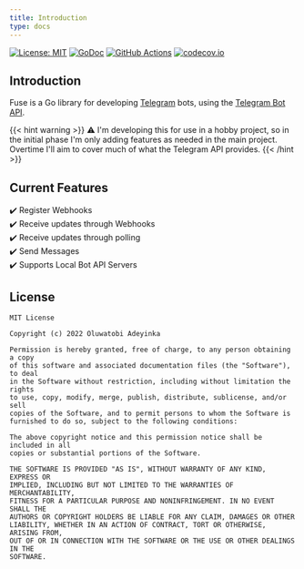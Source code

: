 ```yaml
---
title: Introduction
type: docs
---
```


[![License: MIT](https://img.shields.io/badge/License-MIT-yellow.svg)](https://opensource.org/licenses/MIT)
[![GoDoc](https://godoc.org/heytobi.dev/fuse?status.svg)](https://godoc.org//heytobi.dev/fuse)
[![GitHub Actions](https://github.com/beverlyRoadGoose/fuse/actions/workflows/ci.yaml/badge.svg)](https://github.com/beverlyRoadGoose/fuse/actions/workflows/ci.yml)
[![codecov.io](https://codecov.io/gh/beverlyRoadGoose/fuse/coverage.svg?branch=main)](https://codecov.io/gh/beverlyRoadGoose/fuse)

## Introduction
Fuse is a Go library for developing [Telegram](https://telegram.org/) bots, using the [Telegram Bot API](https://core.telegram.org/bots/api).

{{< hint warning >}}
⚠️ I'm developing this for use in a hobby project, so in the initial phase I'm only adding features as needed in the main project. Overtime I'll aim to cover much of what the Telegram API provides.
{{< /hint >}}

## Current Features
✔️ Register Webhooks  
✔️ Receive updates through Webhooks  
✔️ Receive updates through polling  
✔️ Send Messages  
✔️ Supports Local Bot API Servers

## License
```
MIT License

Copyright (c) 2022 Oluwatobi Adeyinka

Permission is hereby granted, free of charge, to any person obtaining a copy
of this software and associated documentation files (the "Software"), to deal
in the Software without restriction, including without limitation the rights
to use, copy, modify, merge, publish, distribute, sublicense, and/or sell
copies of the Software, and to permit persons to whom the Software is
furnished to do so, subject to the following conditions:

The above copyright notice and this permission notice shall be included in all
copies or substantial portions of the Software.

THE SOFTWARE IS PROVIDED "AS IS", WITHOUT WARRANTY OF ANY KIND, EXPRESS OR
IMPLIED, INCLUDING BUT NOT LIMITED TO THE WARRANTIES OF MERCHANTABILITY,
FITNESS FOR A PARTICULAR PURPOSE AND NONINFRINGEMENT. IN NO EVENT SHALL THE
AUTHORS OR COPYRIGHT HOLDERS BE LIABLE FOR ANY CLAIM, DAMAGES OR OTHER
LIABILITY, WHETHER IN AN ACTION OF CONTRACT, TORT OR OTHERWISE, ARISING FROM,
OUT OF OR IN CONNECTION WITH THE SOFTWARE OR THE USE OR OTHER DEALINGS IN THE
SOFTWARE.
```

